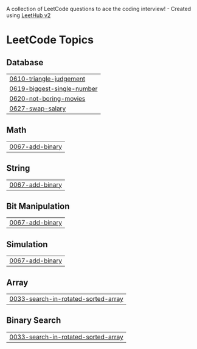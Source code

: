 A collection of LeetCode questions to ace the coding interview! - Created using [LeetHub v2](https://github.com/arunbhardwaj/LeetHub-2.0)
<!---LeetCode Topics Start-->
# LeetCode Topics
## Database
|  |
| ------- |
| [0610-triangle-judgement](https://github.com/Pandiselvam400/LeetCode/tree/master/0610-triangle-judgement) |
| [0619-biggest-single-number](https://github.com/Pandiselvam400/LeetCode/tree/master/0619-biggest-single-number) |
| [0620-not-boring-movies](https://github.com/Pandiselvam400/LeetCode/tree/master/0620-not-boring-movies) |
| [0627-swap-salary](https://github.com/Pandiselvam400/LeetCode/tree/master/0627-swap-salary) |
## Math
|  |
| ------- |
| [0067-add-binary](https://github.com/Pandiselvam400/LeetCode/tree/master/0067-add-binary) |
## String
|  |
| ------- |
| [0067-add-binary](https://github.com/Pandiselvam400/LeetCode/tree/master/0067-add-binary) |
## Bit Manipulation
|  |
| ------- |
| [0067-add-binary](https://github.com/Pandiselvam400/LeetCode/tree/master/0067-add-binary) |
## Simulation
|  |
| ------- |
| [0067-add-binary](https://github.com/Pandiselvam400/LeetCode/tree/master/0067-add-binary) |
## Array
|  |
| ------- |
| [0033-search-in-rotated-sorted-array](https://github.com/Pandiselvam400/LeetCode/tree/master/0033-search-in-rotated-sorted-array) |
## Binary Search
|  |
| ------- |
| [0033-search-in-rotated-sorted-array](https://github.com/Pandiselvam400/LeetCode/tree/master/0033-search-in-rotated-sorted-array) |
<!---LeetCode Topics End-->